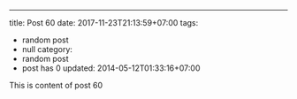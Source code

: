 ---
title: Post 60
date: 2017-11-23T21:13:59+07:00
tags:
  - random post
  - null
category:
  - random post
  - post has 0
updated: 2014-05-12T01:33:16+07:00

This is content of post 60